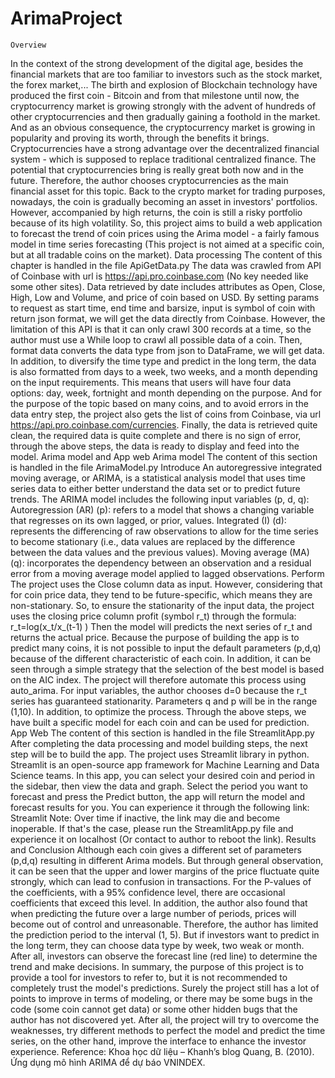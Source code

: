 # ArimaProject
	Overview
In the context of the strong development of the digital age, besides the financial markets that are too familiar to investors such as the stock market, the forex market,... The birth and explosion of Blockchain technology have produced the first coin - Bitcoin and from that milestone until now, the cryptocurrency market is growing strongly with the advent of hundreds of other cryptocurrencies and then gradually gaining a foothold in the market. And as an obvious consequence, the cryptocurrency market is growing in popularity and proving its worth, through the benefits it brings. Cryptocurrencies have a strong advantage over the decentralized financial system - which is supposed to replace traditional centralized finance. The potential that cryptocurrencies bring is really great both now and in the future. Therefore, the author chooses cryptocurrencies as the main financial asset for this topic. 
Back to the crypto market for trading purposes, nowadays, the coin is gradually becoming an asset in investors' portfolios. However, accompanied by high returns, the coin is still a risky portfolio because of its high volatility. So, this project aims to build a web application to forecast the trend of coin prices using the Arima model - a fairly famous model in time series forecasting (This project is not aimed at a specific coin, but at all tradable coins on the market).
	Data processing
The content of this chapter is handled in the file ApiGetData.py 
The data was crawled from API of Coinbase with url is  https://api.pro.coinbase.com (No key needed like some other sites). Data retrieved by date includes attributes as Open, Close, High, Low and Volume, and price of coin based on USD. By setting params to request as start time, end time and barsize, input is symbol of coin with return json format, we will get the data directly from Coinbase. However, the limitation of this API is that it can only crawl 300 records at a time, so the author must use a While loop to crawl all possible data of a coin. Then, format data converts the data type from json to DataFrame, we will get data.
In addition, to diversify the time type and predict in the long term, the data is also formatted from days to a week, two weeks, and a month depending on the input requirements. This means that users will have four data options: day, week, fortnight and month depending on the purpose. And for the purpose of the topic based on many coins, and to avoid errors in the data entry step, the project also gets the list of coins from Coinbase, via url https://api.pro.coinbase.com/currencies. 
Finally, the data is retrieved quite clean,  the required data is quite complete and there is no sign of error, through the above steps, the data is ready to display and feed into the model.
	Arima model and App web
	Arima model
The content of this section is handled in the file ArimaModel.py 
	Introduce
An autoregressive integrated moving average, or ARIMA, is a statistical analysis model that uses time series data to either better understand the data set or to predict future trends. The ARIMA model includes the following input variables (p, d, q):
	Autoregression (AR) (p): refers to a model that shows a changing variable that regresses on its own lagged, or prior, values.
	Integrated (I) (d): represents the differencing of raw observations to allow for the time series to become stationary (i.e., data values are replaced by the difference between the data values and the previous values).
	Moving average (MA) (q):  incorporates the dependency between an observation and a residual error from a moving average model applied to lagged observations.
	Perform
The project uses the Close column data as input. However, considering that for coin price data, they tend to be future-specific, which means they are non-stationary. So, to ensure the stationarity of the input data, the project uses the closing price column profit (symbol r_t) through the formula:
r_t=log⁡(x_t/x_(t-1) )
Then the model will predicts the next series of r_t and returns the actual price. 
Because the purpose of building the app is to predict many coins, it is not possible to input the default parameters (p,d,q) because of the different characteristic of each coin. In addition, it can be seen through a simple strategy that the selection of the best model is based on the AIC index. The project will therefore automate this process using auto_arima. For input variables, the author chooses d=0 because the r_t series has guaranteed stationarity. Parameters q and p will be in the range (1,10). In addition, to optimize the process. Through the above steps, we have built a specific model for each coin and can be used for prediction.
	App Web
The content of this section is handled in the file StreamlitApp.py 
After completing the data processing and model building steps, the next step will be to build the app. The project uses Streamlit library in python. Streamlit is an open-source app framework for Machine Learning and Data Science teams. 
In this app, you can select your desired coin and period in the sidebar, then view the data and graph. Select the period you want to forecast and press the Predict button, the app will return the model and forecast results for you. You can experience it through the following link: Streamlit
Note: Over time if inactive, the link may die and become inoperable. If that's the case, please run the StreamlitApp.py file and experience it on localhost (Or contact to author to reboot the link).
	Results and Conclusion
Although each coin gives a different set of parameters (p,d,q) resulting in different Arima models. But through general observation, it can be seen that the upper and lower margins of the price fluctuate quite strongly, which can lead to confusion in transactions. For the P-values of the coefficients, with a 95% confidence level, there are occasional coefficients that exceed this level. In addition, the author also found that when predicting the future over a large number of periods, prices will become out of control and unreasonable. Therefore, the author has limited the prediction period to the interval (1, 5). But if investors want to predict in the long term, they can choose data type by week, two weak or month. After all, investors can observe the forecast line (red line) to determine the trend and make decisions.
In summary, the purpose of this project is to provide a tool for investors to refer to, but it is not recommended to completely trust the model's predictions. Surely the project still has a lot of points to improve in terms of modeling, or there may be some bugs in the code (some coin cannot get data) or some other hidden bugs that the author has not discovered yet. After all, the project will try to overcome the weaknesses, try different methods to perfect the model and predict the time series, on the other hand, improve the interface to enhance the investor experience.
Reference:
Khoa học dữ liệu – Khanh’s blog
Quang, B. (2010). Ứng dụng mô hình ARIMA để dự báo VNINDEX.



